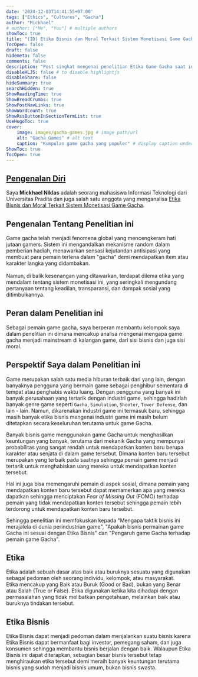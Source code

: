 ```yaml
---
date: '2024-12-03T14:41:55+07:00'
tags: ["Ethics", "Cultures", "Gacha"]
author: "Mickhael"
# author: ["Me", "You"] # multiple authors
showToc: true
title: "(ID) Etika Bisnis dan Moral Terkait Sistem Monetisasi Game Gacha"
TocOpen: false
draft: false
hidemeta: false
comments: false
description: "Post singkat mengenai penelitian Etika Game Gacha saat ini"
disableHLJS: false # to disable highlightjs
disableShare: false
hideSummary: true
searchHidden: true
ShowReadingTime: true
ShowBreadCrumbs: true
ShowPostNavLinks: true
ShowWordCount: true
ShowRssButtonInSectionTermList: true
UseHugoToc: true
cover:
    image: images/gacha-games.jpg # image path/url
    alt: "Gacha Games" # alt text
    caption: "Kumpulan game gacha yang populer" # display caption under cover
ShowToc: true
TocOpen: true
---
```

## [Pengenalan Diri](../../About/)
Saya **Mickhael Niklas** adalah seorang mahasiswa Informasi Teknologi dari Universitas Pradita dan juga salah satu anggota yang menganalisa [Etika Bisnis dan Moral Terkait Sistem Monetisasi Game Gacha](https://web-blog-etika-budaya-gacha-game.vercel.app/).

## Pengenalan Tentang Penelitian ini
Game gacha telah menjadi fenomena global yang mencengkeram hati jutaan gamers. Sistem ini mengandalkan mekanisme random dalam pemberian hadiah, menawarkan sensasi kejutandan antisipasi yang membuat para pemain terlena dalam "gacha" demi mendapatkan item atau karakter langka yang didambakan. 
\
\
Namun, di balik kesenangan yang ditawarkan, terdapat dilema etika yang mendalam tentang sistem monetisasi ini, yang seringkali mengundang pertanyaan tentang keadilan, transparansi, dan dampak sosial yang ditimbulkannya.

## Peran dalam Penelitian ini
Sebagai pemain game gacha, saya berperan membantu kelompok saya dalam penelitian ini dimana mencakup analisa mengenai mengapa game gacha menjadi mainstream di kalangan game, dari sisi bisnis dan juga sisi moral.

## Perspektif Saya dalam Penelitian ini
Game merupakan salah satu media hiburan terbaik dari yang lain, dengan banyaknya pengguna yang bermain game sebagai penghibur sementara di tempat atau penghabis waktu luang. Dengan pengguna yang banyak ini banyak perusahaan yang tertarik dengan industri game, sehingga hadirlah banyak genre game seperti `Gacha`, `Simulation`, `Shooter`, `Tower Defense`, dan lain - lain. Namun, dikarenakan industri game ini termasuk baru, sehingga masih banyak etika bisnis mengenai industri game ini masih belum ditetapkan secara keseluruhan terutama untuk game Gacha.

Banyak bisnis game menggunakan game Gacha untuk menghasilkan keuntungan yang banyak, terutama dari mekanik Gacha yang mempunyai probabilitas yang sangat rendah untuk mendapatkan konten baru berupa karakter atau senjata di dalam game tersebut. Dimana konten baru tersebut merupakan yang terbaik pada saatnya sehingga pemain game menjadi tertarik untuk menghabiskan uang mereka untuk mendapatkan konten tersebut. 

Hal ini juga bisa memengaruhi pemain di aspek sosial, dimana pemain yang mendapatkan konten baru tersebut dapat memamerkan apa yang mereka dapatkan sehingga menciptakan _Fear of Missing Out_ (FOMO) terhadap pemain yang tidak mendapatkan konten tersebut sehingga pemain lebih terdorong untuk mendapatkan konten baru tersebut.

Sehingga penelitian ini memfokuskan kepada "Mengapa taktik bisnis ini merajalela di dunia perindustrian game", "Apakah bisnis permainan game Gacha ini sesuai dengan Etika Bisnis" dan "Pengaruh game Gacha terhadap pemain game Gacha".

## Etika
Etika adalah sebuah dasar atas baik atau buruknya sesuatu yang digunakan sebagai pedoman oleh seorang individu, kelompok, atau masyarakat.\
Etika mencakup yang Baik atau Buruk (Good or Bad), bukan yang Benar atau Salah (True or False). Etika digunakan ketika kita dihadapi dengan permasalahan yang tidak melibatkan pengetahuan, melainkan baik atau buruknya tindakan tersebut.

## Etika Bisnis
Etika Bisnis dapat menjadi pedoman dalam menjalankan suatu bisnis karena Etika Bisnis dapat bermanfaat bagi investor, pemegang saham, dan juga konsumen sehingga membantu bisnis berjalan dengan baik. Walaupun Etika Bisnis ini dapat diterapkan, sebagian besar bisnis tersebut tetap menghiraukan etika tersebut demi meraih banyak keuntungan terutama bisnis yang sudah menjadi bisnis umum, bukan bisnis swasta.